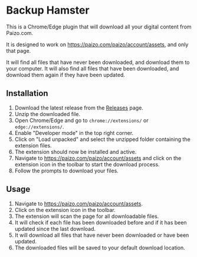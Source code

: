 # Backup Hamster

This is a Chrome/Edge plugin that will download all your digital content from Paizo.com.

It is designed to work on https://paizo.com/paizo/account/assets, and only that page.

It will find all files that have never been downloaded, and download them to your computer.
It will also find all files that have been downloaded, and download them again if they have been updated.

## Installation
1. Download the latest release from the [Releases]() page.
2. Unzip the downloaded file.
3. Open Chrome/Edge and go to `chrome://extensions/` or `edge://extensions/`.
4. Enable "Developer mode" in the top right corner.
5. Click on "Load unpacked" and select the unzipped folder containing the extension files.
6. The extension should now be installed and active.
7. Navigate to https://paizo.com/paizo/account/assets and click on the extension icon in the toolbar to start the download process.
8. Follow the prompts to download your files.
## Usage
1. Navigate to https://paizo.com/paizo/account/assets.
2. Click on the extension icon in the toolbar.
3. The extension will scan the page for all downloadable files.
4. It will check if each file has been downloaded before and if it has been updated since the last download.
5. It will download all files that have never been downloaded or have been updated.
6. The downloaded files will be saved to your default download location.
